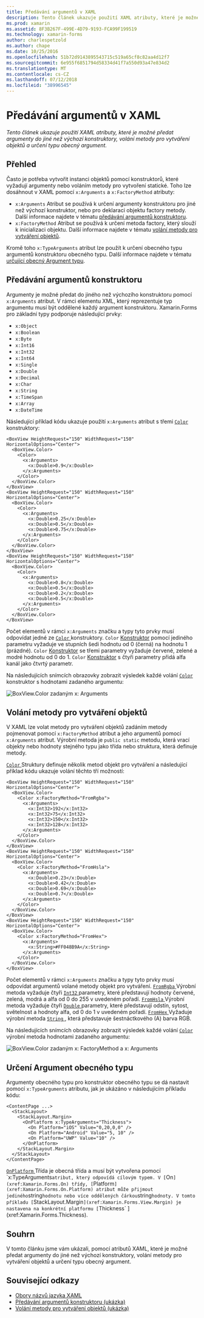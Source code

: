 ```yaml
---
title: Předávání argumentů v XAML
description: Tento článek ukazuje použití XAML atributy, které je možné předat argumenty do jiné než výchozí konstruktory, volání metody pro vytváření objektů a určení typu obecný argument.
ms.prod: xamarin
ms.assetid: 8F3B267F-499E-4D79-9193-FCA99F199519
ms.technology: xamarin-forms
author: charlespetzold
ms.author: chape
ms.date: 10/25/2016
ms.openlocfilehash: 51b72d9143895543715c519a65cf8c82aa4d12f7
ms.sourcegitcommit: 6e955f6851794d58334d41f7a550d93a47e834d2
ms.translationtype: MT
ms.contentlocale: cs-CZ
ms.lasthandoff: 07/12/2018
ms.locfileid: "38996545"
---
```

# <a name="passing-arguments-in-xaml"></a>Předávání argumentů v XAML

_Tento článek ukazuje použití XAML atributy, které je možné předat argumenty do jiné než výchozí konstruktory, volání metody pro vytváření objektů a určení typu obecný argument._

## <a name="overview"></a>Přehled

Často je potřeba vytvořit instanci objektů pomocí konstruktorů, které vyžadují argumenty nebo voláním metody pro vytvoření statické. Toho lze dosáhnout v XAML pomocí `x:Arguments` a `x:FactoryMethod` atributy:

- `x:Arguments` Atribut se používá k určení argumenty konstruktoru pro jiné než výchozí konstruktor, nebo pro deklaraci objektu factory metody. Další informace najdete v tématu [předávání argumentů konstruktoru](#constructor_arguments).
- `x:FactoryMethod` Atribut se používá k určení metoda factory, který slouží k inicializaci objektu. Další informace najdete v tématu [volání metody pro vytváření objektů](#factory_methods).

Kromě toho `x:TypeArguments` atribut lze použít k určení obecného typu argumentů konstruktoru obecného typu. Další informace najdete v tématu [určující obecný Argument typu](#generic_type_arguments).

<a name="constructor_arguments" />

## <a name="passing-constructor-arguments"></a>Předávání argumentů konstruktoru

Argumenty je možné předat do jiného než výchozího konstruktoru pomocí `x:Arguments` atribut. V rámci elementu XML, který reprezentuje typ argumentu musí být oddělené každý argument konstruktoru. Xamarin.Forms pro základní typy podporuje následující prvky:

- `x:Object`
- `x:Boolean`
- `x:Byte`
- `x:Int16`
- `x:Int32`
- `x:Int64`
- `x:Single`
- `x:Double`
- `x:Decimal`
- `x:Char`
- `x:String`
- `x:TimeSpan`
- `x:Array`
- `x:DateTime`

Následující příklad kódu ukazuje použití `x:Arguments` atribut s třemi [ `Color` ](xref:Xamarin.Forms.Color) konstruktory:

```xaml
<BoxView HeightRequest="150" WidthRequest="150" HorizontalOptions="Center">
  <BoxView.Color>
    <Color>
      <x:Arguments>
        <x:Double>0.9</x:Double>
      </x:Arguments>
    </Color>
  </BoxView.Color>
</BoxView>
<BoxView HeightRequest="150" WidthRequest="150" HorizontalOptions="Center">
  <BoxView.Color>
    <Color>
      <x:Arguments>
        <x:Double>0.25</x:Double>
        <x:Double>0.5</x:Double>
        <x:Double>0.75</x:Double>
      </x:Arguments>
    </Color>
  </BoxView.Color>
</BoxView>
<BoxView HeightRequest="150" WidthRequest="150" HorizontalOptions="Center">
  <BoxView.Color>
    <Color>
      <x:Arguments>
        <x:Double>0.8</x:Double>
        <x:Double>0.5</x:Double>
        <x:Double>0.2</x:Double>
        <x:Double>0.5</x:Double>
      </x:Arguments>
    </Color>
  </BoxView.Color>
</BoxView>
```

Počet elementů v rámci `x:Arguments` značku a typy tyto prvky musí odpovídat jedné ze [ `Color` ](xref:Xamarin.Forms.Color) konstruktory. `Color` [Konstruktor](xref:Xamarin.Forms.Color.%23ctor(System.Double)) pomocí jediného parametru vyžaduje ve stupních šedi hodnotu od 0 (černá) na hodnotu 1 (prázdné). `Color` [Konstruktor](xref:Xamarin.Forms.Color.%23ctor(System.Double,System.Double,System.Double)) se třemi parametry vyžaduje červené, zelené a modré hodnotu od 0 do 1. `Color` [Konstruktor](xref:Xamarin.Forms.Color.%23ctor(System.Double,System.Double,System.Double,System.Double)) s čtyři parametry přidá alfa kanál jako čtvrtý parametr.

Na následujících snímcích obrazovky zobrazit výsledek každé volání [ `Color` ](xref:Xamarin.Forms.Color) konstruktor s hodnotami zadaného argumentu:

![](passing-arguments-images/passing-arguments.png "BoxView.Color zadaným x: Arguments")

<a name="factory_methods" />

## <a name="calling-factory-methods"></a>Volání metody pro vytváření objektů

V XAML lze volat metody pro vytváření objektů zadáním metody pojmenovat pomocí `x:FactoryMethod` atribut a jeho argumentů pomocí `x:Arguments` atribut. Výrobní metoda je `public static` metodu, která vrací objekty nebo hodnoty stejného typu jako třída nebo struktura, která definuje metody.

[ `Color` ](xref:Xamarin.Forms.Color) Struktury definuje několik metod objekt pro vytváření a následující příklad kódu ukazuje volání těchto tří možností:

```xaml
<BoxView HeightRequest="150" WidthRequest="150" HorizontalOptions="Center">
  <BoxView.Color>
    <Color x:FactoryMethod="FromRgba">
      <x:Arguments>
        <x:Int32>192</x:Int32>
        <x:Int32>75</x:Int32>
        <x:Int32>150</x:Int32>                        
        <x:Int32>128</x:Int32>
      </x:Arguments>
    </Color>
  </BoxView.Color>
</BoxView>
<BoxView HeightRequest="150" WidthRequest="150" HorizontalOptions="Center">
  <BoxView.Color>
    <Color x:FactoryMethod="FromHsla">
      <x:Arguments>
        <x:Double>0.23</x:Double>
        <x:Double>0.42</x:Double>
        <x:Double>0.69</x:Double>
        <x:Double>0.7</x:Double>
      </x:Arguments>
    </Color>
  </BoxView.Color>
</BoxView>
<BoxView HeightRequest="150" WidthRequest="150" HorizontalOptions="Center">
  <BoxView.Color>
    <Color x:FactoryMethod="FromHex">
      <x:Arguments>
        <x:String>#FF048B9A</x:String>
      </x:Arguments>
    </Color>
  </BoxView.Color>
</BoxView>
```

Počet elementů v rámci `x:Arguments` značku a typy tyto prvky musí odpovídat argumentů volané metody objekt pro vytváření. [ `FromRgba` ](xref:Xamarin.Forms.Color.FromRgba(System.Int32,System.Int32,System.Int32,System.Int32)) Výrobní metoda vyžaduje čtyři [ `Int32` ](https://docs.microsoft.com/dotnet/api/system.int32) parametry, které představují hodnoty červené, zelená, modrá a alfa od 0 do 255 v uvedeném pořadí. [ `FromHsla` ](xref:Xamarin.Forms.Color.FromHsla(System.Double,System.Double,System.Double,System.Double)) Výrobní metoda vyžaduje čtyři [ `Double` ](https://docs.microsoft.com/dotnet/api/system.double) parametry, které představují odstín, sytost, světelnost a hodnoty alfa, od 0 do 1 v uvedeném pořadí. [ `FromHex` ](xref:Xamarin.Forms.Color.FromHex(System.String)) Vyžaduje výrobní metoda [ `String` ](https://docs.microsoft.com/dotnet/api/system.string) , která představuje šestnáctkového (A) barva RGB.

Na následujících snímcích obrazovky zobrazit výsledek každé volání [ `Color` ](xref:Xamarin.Forms.Color) výrobní metoda hodnotami zadaného argumentu:

![](passing-arguments-images/factory-methods.png "BoxView.Color zadaným x: FactoryMethod a x: Arguments")

<a name="generic_type_arguments" />

## <a name="specifying-a-generic-type-argument"></a>Určení Argument obecného typu

Argumenty obecného typu pro konstruktor obecného typu se dá nastavit pomocí `x:TypeArguments` atributu, jak je ukázáno v následujícím příkladu kódu:

```xaml
<ContentPage ...>
  <StackLayout>
    <StackLayout.Margin>
      <OnPlatform x:TypeArguments="Thickness">
        <On Platform="iOS" Value="0,20,0,0" />
        <On Platform="Android" Value="5, 10" />
        <On Platform="UWP" Value="10" />
      </OnPlatform>
    </StackLayout.Margin>
  </StackLayout>
</ContentPage>
```

[ `OnPlatform` ](xref:Xamarin.Forms.OnPlatform`1) Třída je obecná třída a musí být vytvořena pomocí `x:TypeArguments` atribut, který odpovídá cílovým typem. V [ `On` ](xref:Xamarin.Forms.On) třídy, [ `Platform` ](xref:Xamarin.Forms.On.Platform) atribut může přijmout jediného `string` hodnotu nebo více oddělených čárkou `string` hodnoty. V tomto příkladu [ `StackLayout.Margin` ](xref:Xamarin.Forms.View.Margin) je nastavena na konkrétní platformu [ `Thickness` ](xref:Xamarin.Forms.Thickness).

## <a name="summary"></a>Souhrn

V tomto článku jsme vám ukázali, pomocí atributů XAML, které je možné předat argumenty do jiné než výchozí konstruktory, volání metody pro vytváření objektů a určení typu obecný argument.


## <a name="related-links"></a>Související odkazy

- [Obory názvů jazyka XAML](~/xamarin-forms/xaml/namespaces.md)
- [Předávání argumentů konstruktoru (ukázka)](https://developer.xamarin.com/samples/xamarin-forms/xaml/passingconstructorarguments/)
- [Volání metody pro vytváření objektů (ukázka)](https://developer.xamarin.com/samples/xamarin-forms/xaml/callingfactorymethods/)
